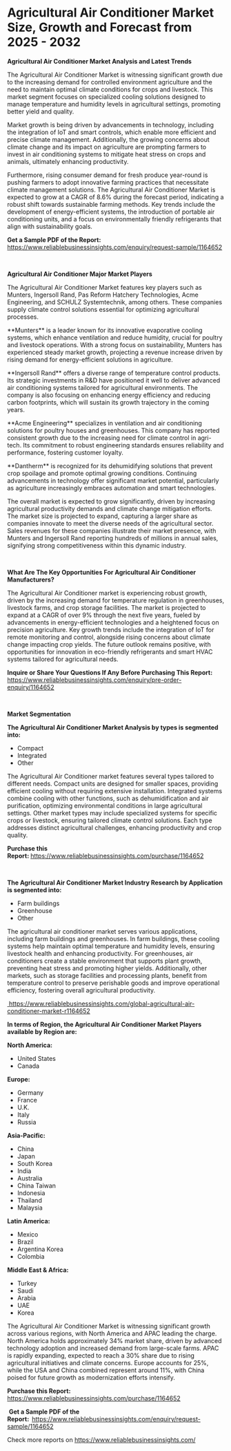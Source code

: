 <p><h1>Agricultural Air Conditioner Market Size, Growth and Forecast from 2025 - 2032</h1></p><p><strong>Agricultural Air Conditioner Market Analysis and Latest Trends</strong></p>
<p><p>The Agricultural Air Conditioner Market is witnessing significant growth due to the increasing demand for controlled environment agriculture and the need to maintain optimal climate conditions for crops and livestock. This market segment focuses on specialized cooling solutions designed to manage temperature and humidity levels in agricultural settings, promoting better yield and quality.</p><p>Market growth is being driven by advancements in technology, including the integration of IoT and smart controls, which enable more efficient and precise climate management. Additionally, the growing concerns about climate change and its impact on agriculture are prompting farmers to invest in air conditioning systems to mitigate heat stress on crops and animals, ultimately enhancing productivity.</p><p>Furthermore, rising consumer demand for fresh produce year-round is pushing farmers to adopt innovative farming practices that necessitate climate management solutions. The Agricultural Air Conditioner Market is expected to grow at a CAGR of 8.6% during the forecast period, indicating a robust shift towards sustainable farming methods. Key trends include the development of energy-efficient systems, the introduction of portable air conditioning units, and a focus on environmentally friendly refrigerants that align with sustainability goals.</p></p>
<p><strong>Get a Sample PDF of the Report:&nbsp;</strong> <a href="https://www.reliablebusinessinsights.com/enquiry/request-sample/1164652?utm_campaign=3113&utm_medium=2&utm_source=Github&utm_content=ia&utm_term=30032025&utm_id=agricultural-air-conditioner">https://www.reliablebusinessinsights.com/enquiry/request-sample/1164652</a></p>
<p>&nbsp;</p>
<p><strong>Agricultural Air Conditioner Major Market Players</strong></p>
<p><p>The Agricultural Air Conditioner Market features key players such as Munters, Ingersoll Rand, Pas Reform Hatchery Technologies, Acme Engineering, and SCHULZ Systemtechnik, among others. These companies supply climate control solutions essential for optimizing agricultural processes.</p><p>**Munters** is a leader known for its innovative evaporative cooling systems, which enhance ventilation and reduce humidity, crucial for poultry and livestock operations. With a strong focus on sustainability, Munters has experienced steady market growth, projecting a revenue increase driven by rising demand for energy-efficient solutions in agriculture.</p><p>**Ingersoll Rand** offers a diverse range of temperature control products. Its strategic investments in R&D have positioned it well to deliver advanced air conditioning systems tailored for agricultural environments. The company is also focusing on enhancing energy efficiency and reducing carbon footprints, which will sustain its growth trajectory in the coming years.</p><p>**Acme Engineering** specializes in ventilation and air conditioning solutions for poultry houses and greenhouses. This company has reported consistent growth due to the increasing need for climate control in agri-tech. Its commitment to robust engineering standards ensures reliability and performance, fostering customer loyalty.</p><p>**Dantherm** is recognized for its dehumidifying solutions that prevent crop spoilage and promote optimal growing conditions. Continuing advancements in technology offer significant market potential, particularly as agriculture increasingly embraces automation and smart technologies.</p><p>The overall market is expected to grow significantly, driven by increasing agricultural productivity demands and climate change mitigation efforts. The market size is projected to expand, capturing a larger share as companies innovate to meet the diverse needs of the agricultural sector. Sales revenues for these companies illustrate their market presence, with Munters and Ingersoll Rand reporting hundreds of millions in annual sales, signifying strong competitiveness within this dynamic industry.</p></p>
<p>&nbsp;</p>
<p><strong>What Are The Key Opportunities For Agricultural Air Conditioner Manufacturers?</strong></p>
<p><p>The Agricultural Air Conditioner market is experiencing robust growth, driven by the increasing demand for temperature regulation in greenhouses, livestock farms, and crop storage facilities. The market is projected to expand at a CAGR of over 9% through the next five years, fueled by advancements in energy-efficient technologies and a heightened focus on precision agriculture. Key growth trends include the integration of IoT for remote monitoring and control, alongside rising concerns about climate change impacting crop yields. The future outlook remains positive, with opportunities for innovation in eco-friendly refrigerants and smart HVAC systems tailored for agricultural needs.</p></p>
<p><strong>Inquire or Share Your Questions If Any Before Purchasing This Report:</strong> <a href="https://www.reliablebusinessinsights.com/enquiry/pre-order-enquiry/1164652?utm_campaign=3113&utm_medium=2&utm_source=Github&utm_content=ia&utm_term=30032025&utm_id=agricultural-air-conditioner">https://www.reliablebusinessinsights.com/enquiry/pre-order-enquiry/1164652</a></p>
<p>&nbsp;</p>
<p><strong>Market Segmentation</strong></p>
<p><strong>The Agricultural Air Conditioner Market Analysis by types is segmented into:</strong></p>
<p><ul><li>Compact</li><li>Integrated</li><li>Other</li></ul></p>
<p><p>The Agricultural Air Conditioner market features several types tailored to different needs. Compact units are designed for smaller spaces, providing efficient cooling without requiring extensive installation. Integrated systems combine cooling with other functions, such as dehumidification and air purification, optimizing environmental conditions in large agricultural settings. Other market types may include specialized systems for specific crops or livestock, ensuring tailored climate control solutions. Each type addresses distinct agricultural challenges, enhancing productivity and crop quality.</p></p>
<p><strong>Purchase this Report:&nbsp;</strong><a href="https://www.reliablebusinessinsights.com/purchase/1164652?utm_campaign=3113&utm_medium=2&utm_source=Github&utm_content=ia&utm_term=30032025&utm_id=agricultural-air-conditioner">https://www.reliablebusinessinsights.com/purchase/1164652</a></p>
<p>&nbsp;</p>
<p><strong>The Agricultural Air Conditioner Market Industry Research by Application is segmented into:</strong></p>
<p><ul><li>Farm buildings</li><li>Greenhouse</li><li>Other</li></ul></p>
<p><p>The agricultural air conditioner market serves various applications, including farm buildings and greenhouses. In farm buildings, these cooling systems help maintain optimal temperature and humidity levels, ensuring livestock health and enhancing productivity. For greenhouses, air conditioners create a stable environment that supports plant growth, preventing heat stress and promoting higher yields. Additionally, other markets, such as storage facilities and processing plants, benefit from temperature control to preserve perishable goods and improve operational efficiency, fostering overall agricultural productivity.</p></p>
<p><a href="https://www.reliablebusinessinsights.com/global-agricultural-air-conditioner-market-r1164652?utm_campaign=3113&utm_medium=2&utm_source=Github&utm_content=ia&utm_term=30032025&utm_id=agricultural-air-conditioner">&nbsp;https://www.reliablebusinessinsights.com/global-agricultural-air-conditioner-market-r1164652</a></p>
<p><strong>In terms of Region, the Agricultural Air Conditioner Market Players available by Region are:</strong></p>
<p>
    <p> <strong> North America: </strong>
        <ul>
            <li>United States</li>
            <li>Canada</li>
        </ul>
        </p> 
    <p> <strong> Europe: </strong>
        <ul>
            <li>Germany</li>
            <li>France</li>
            <li>U.K.</li>
            <li>Italy</li>
            <li>Russia</li>
        </ul>
        </p> 
    <p> <strong> Asia-Pacific: </strong>
        <ul>
            <li>China</li>
            <li>Japan</li>
            <li>South Korea</li>
            <li>India</li>
            <li>Australia</li>
            <li>China Taiwan</li>
            <li>Indonesia</li>
            <li>Thailand</li>
            <li>Malaysia</li>
        </ul>
        </p> 
    <p> <strong> Latin America: </strong>
        <ul>
            <li>Mexico</li>
            <li>Brazil</li>
            <li>Argentina Korea</li>
            <li>Colombia</li>
        </ul>
        </p> 
    <p> <strong> Middle East & Africa: </strong>
        <ul>
            <li>Turkey</li>
            <li>Saudi</li>
            <li>Arabia</li>
            <li>UAE</li>
            <li>Korea</li>
        </ul>
    </p>
    </p>
<p><p>The Agricultural Air Conditioner Market is witnessing significant growth across various regions, with North America and APAC leading the charge. North America holds approximately 34% market share, driven by advanced technology adoption and increased demand from large-scale farms. APAC is rapidly expanding, expected to reach a 30% share due to rising agricultural initiatives and climate concerns. Europe accounts for 25%, while the USA and China combined represent around 11%, with China poised for future growth as modernization efforts intensify.</p></p>
<p><strong>Purchase this Report: </strong><a href="https://www.reliablebusinessinsights.com/purchase/1164652?utm_campaign=3113&utm_medium=2&utm_source=Github&utm_content=ia&utm_term=30032025&utm_id=agricultural-air-conditioner">https://www.reliablebusinessinsights.com/purchase/1164652</a></p>
<p>&nbsp;<strong>Get a Sample PDF of the Report:&nbsp;&nbsp;</strong><a href="https://www.reliablebusinessinsights.com/enquiry/request-sample/1164652?utm_campaign=3113&utm_medium=2&utm_source=Github&utm_content=ia&utm_term=30032025&utm_id=agricultural-air-conditioner">https://www.reliablebusinessinsights.com/enquiry/request-sample/1164652</a></p>
<p><strong></strong></p>
<p>Check more reports on <a href="https://www.reliablebusinessinsights.com/?utm_campaign=3113&utm_medium=2&utm_source=Github&utm_content=ia&utm_term=30032025&utm_id=agricultural-air-conditioner">https://www.reliablebusinessinsights.com/</a></p>